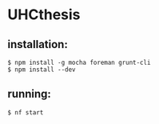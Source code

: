 UHCthesis
=========

installation:
-------------

    $ npm install -g mocha foreman grunt-cli
    $ npm install --dev 

running:
---------

    $ nf start


